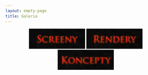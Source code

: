 ```yaml
---
layout: empty-page
title: Galeria
---
```

<p style="text-align:center">
	<a href="/gallery/screenshots"><img src="/images/screeny.jpg"></a>
	<a href="/gallery/renders"><img src="/images/rendery.jpg"></a>
	<a href="/gallery/concepts"><img src="/images/koncepty.jpg"></a>  
</p>
<style>
#text img {
	display: inline-block;
}
</style>